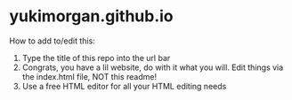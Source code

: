 # yukimorgan.github.io
How to add to/edit this: 
1. Type the title of this repo into the url bar
2. Congrats, you have a lil website, do with it what you will. Edit things via the index.html file, NOT this readme!
3. Use a free HTML editor for all your HTML editing needs
